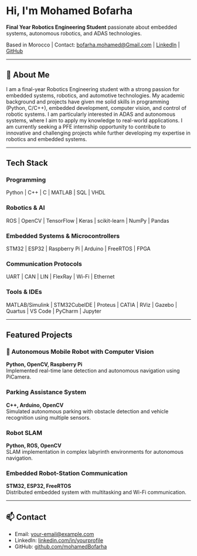 #  Hi, I'm Mohamed Bofarha

**Final Year Robotics Engineering Student** passionate about embedded systems, autonomous robotics, and ADAS technologies.

 Based in Morocco | Contact: bofarha.mohamed@Gmail.com | [LinkedIn](#) | [GitHub](https://github.com/mohamedBofarha)

---

## 🚀 About Me
I am a final-year Robotics Engineering student with a strong passion for embedded systems, robotics, and automotive technologies. My academic background and projects have given me solid skills in programming (Python, C/C++), embedded development, computer vision, and control of robotic systems. I am particularly interested in ADAS and autonomous systems, where I aim to apply my knowledge to real-world applications. I am currently seeking a PFE internship opportunity to contribute to innovative and challenging projects while further developing my expertise in robotics and embedded systems. 

---

##  Tech Stack

### Programming
Python | C++ | C | MATLAB | SQL | VHDL

### Robotics & AI
ROS | OpenCV | TensorFlow | Keras | scikit-learn | NumPy | Pandas  

### Embedded Systems & Microcontrollers
STM32 | ESP32 | Raspberry Pi | Arduino | FreeRTOS | FPGA  

### Communication Protocols
UART | CAN | LIN | FlexRay | Wi-Fi | Ethernet  

### Tools & IDEs
MATLAB/Simulink | STM32CubeIDE | Proteus | CATIA | RViz | Gazebo | Quartus | VS Code | PyCharm | Jupyter

---

##  Featured Projects

### 🚗 Autonomous Mobile Robot with Computer Vision
**Python, OpenCV, Raspberry Pi**  
Implemented real-time lane detection and autonomous navigation using PiCamera.  

###  Parking Assistance System
**C++, Arduino, OpenCV**  
Simulated autonomous parking with obstacle detection and vehicle recognition using multiple sensors.  

###  Robot SLAM
**Python, ROS, OpenCV**  
SLAM implementation in complex labyrinth environments for autonomous navigation.  

###  Embedded Robot-Station Communication
**STM32, ESP32, FreeRTOS**  
Distributed embedded system with multitasking and Wi-Fi communication.  

 
 

---

## 📫 Contact
- Email: your-email@example.com  
- LinkedIn: [linkedin.com/in/yourprofile](#)  
- GitHub: [github.com/mohamedBofarha](https://github.com/mohamedBofarha)
